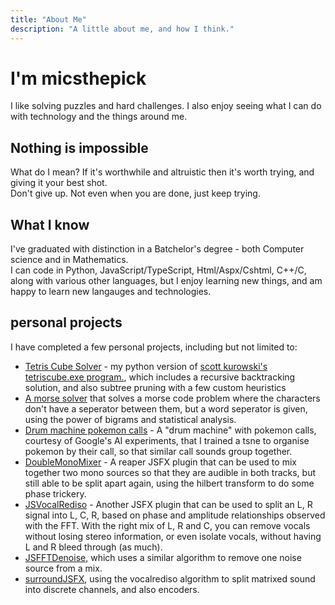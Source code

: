 ```yaml
---
title: "About Me"
description: "A little about me, and how I think."
---
```


# I'm micsthepick

I like solving puzzles and hard challenges. I also enjoy seeing what I can do with technology and the things around me.

## Nothing is impossible

What do I mean? If it's worthwhile and altruistic then it's worth trying, and giving it your best shot.  
Don't give up. Not even when you are done, just keep trying.

## What I know

I've graduated with distinction in a Batchelor's degree - both Computer science and in Mathematics.  
I can code in Python, JavaScript/TypeScript, Html/Aspx/Cshtml, C++/C, along with various other languages, but I enjoy learning new things, and am happy to learn new langauges and technologies.

## personal projects
I have completed a few personal projects, including but not limited to:

- [Tetris Cube Solver](https://github.com/micsthepick/TetrisCubeSolver) - my python version of [scott kurowski's tetriscube.exe program.](http://www.scottkurowski.com/tetriscube/), which includes a recursive backtracking solution, and also subtree pruning with a few custom heuristics
- [A morse solver](https://github.com/micsthepick/n-gram-morse-solver) that solves a morse code problem where the characters don't have a seperator between them, but a word seperator is given, using the power of bigrams and statistical analysis.
- [Drum machine pokemon calls](https://github.com/micsthepick/drum-machine-pokemon-calls) - A "drum machine" with pokemon calls, courtesy of Google's AI experiments, that I trained a tsne to organise pokemon by their call, so that similar call sounds group together.
- [DoubleMonoMixer](https://github.com/micsthepick/DoubleMonoMixer) - A reaper JSFX plugin that can be used to mix together two mono sources so that they are audible in both tracks, but still able to be split apart again, using the hilbert transform to do some phase trickery.
- [JSVocalRediso](https://github.com/micsthepick/JSVocalRedIso) - Another JSFX plugin that can be used to split an L, R signal into L, C, R, based on phase and amplitude relationships observed with the FFT. With the right mix of L, R and C, you can remove vocals without losing stereo information, or even isolate vocals, without having L and R bleed through (as much).
- [JSFFTDenoise](https://github.com/micsthepick/JSFFTDenoise), which uses a similar algorithm to remove one noise source from a mix.
- [surroundJSFX](https://github.com/micsthepick/surroundJSFX), using the vocalrediso algorithm to split matrixed sound into discrete channels, and also encoders.

